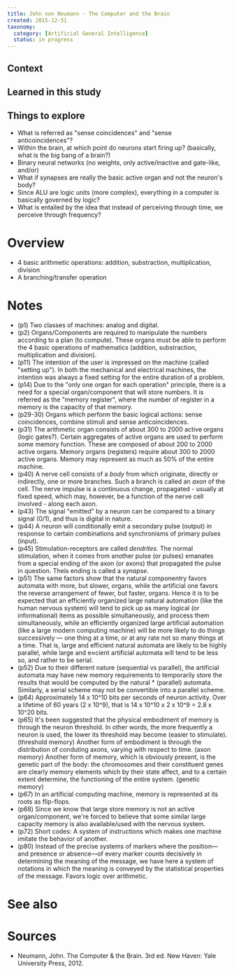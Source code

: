 ```yaml
---
title: John von Neumann - The Computer and the Brain
created: 2015-12-31
taxonomy:
  category: [Artificial General Intelligence]
  status: in progress
---
```


## Context

## Learned in this study

## Things to explore
* What is referred as "sense coincidences" and "sense anticoincidences"?
* Within the brain, at which point do neurons start firing up? (basically, what is the big bang of a brain?)
* Binary neural networks (no weights, only active/inactive and gate-like, and/or)
* What if synapses are really the basic active organ and not the neuron's body?
* Since ALU are logic units (more complex), everything in a computer is basically governed by logic?
* What is entailed by the idea that instead of perceiving through time, we perceive through frequency?

# Overview
* 4 basic arithmetic operations: addition, substraction, multiplication, division
* A branching/transfer operation

# Notes
* (p1) Two classes of machines: analog and digital.
* (p2) Organs/Components are required to manipulate the numbers according to a plan (to compute).
These organs must be able to perform the 4 basic operations of mathematics (addition, substraction, multiplication and division).
* (p11) The intention of the user is impressed on the machine (called "setting up"). In both the mechanical and electrical machines, the intention was always a fixed setting for the entire duration of a problem.
* (p14) Due to the "only one organ for each operation" principle, there is a need for a special organ/component that will store numbers. It is referred as the "memory register", where the number of register in a memory is the capacity of that memory.
* (p29-30) Organs which perform the basic logical actions: sense coincidences, combine stimuli and sense anticoincidences.
* (p31) The arithmetic organ consists of about 300 to 2000 active organs (logic gates?).
Certain aggregates of active organs are used to perform some memory function. These are composed of about 200 to 2000 active organs.
Memory organs (registers) require about 300 to 2000 active organs.
Memory may represent as much as 50% of the entire machine.
* (p40) A nerve cell consists of a *body* from which originate, directly or indirectly, one or more branches. Such a branch is called an *axon* of the cell.
The nerve impulse is a continuous change, propagated - usually at fixed speed, which may, however, be a function of the nerve cell involved - along each axon.
* (p43) The signal "emitted" by a neuron can be compared to a binary signal (0/1), and thus is digital in nature.
* (p44) A neuron will conditionally emit a secondary pulse (output) in response to certain combinations and synchronisms of primary pulses (input).
* (p45) Stimulation-receptors are called *dendrites*. The normal stimulation, when it comes from another pulse (or pulses) emanates from a special ending of the axon (or axons) that propagated the pulse in question. Theis ending is called a *synapse*.
* (p51) The same factors show that the natural componentry favors automata with more, but slower, organs, while the artificial one favors the reverse arrangement of fewer, but faster, organs. Hence it is to be expected that an efficiently organized large natural automation (like the human nervous system) will tend to pick up as many logical (or informational) items as possible simultaneously, and process them simultaneously, while an efficiently organized large artificial automation (like a large modern computing machine) will be more likely to do things successively — one thing at a time, or at any rate not so many things at a time. That is, large and efficient natural automata are likely to be highly parallel, while large and e≈cient artificial automata will tend to be less so, and rather to be serial.
* (p52) Due to their different nature (sequential vs parallel), the artificial automata may have new memory requirements to temporarily store the results that would be computed by the natural * (parallel) automata. Similarly, a serial scheme may not be convertible into a parallel scheme.
* (p64) Approximately 14 x 10^10 bits per seconds of neuron activity. Over a lifetime of 60 years (2 x 10^9), that is 14 x 10^10 x 2 x 10^9 = 2.8 x 10^20 bits.
* (p65) It's been suggested that the physical embodiment of memory is through the neuron threshold. In other words, the more frequently a neuron is used, the lower its threshold may become (easier to stimulate). (threshold memory)
Another form of embodiment is through the distribution of conduting axons, varying with respect to time. (axon memory)
Another form of memory, which is obviously present, is the genetic part of the body: the chromosomes and their constituent genes are clearly memory elements which by their state affect, and to a certain extent determine, the functioning of the entire system. (genetic memory)
* (p67) In an artificial computing machine, memory is represented at its roots as flip-flops.
* (p68) Since we know that large store memory is not an active organ/component, we're forced to believe that some similar large capacity memory is also available/used with the nervous system.
* (p72) Short codes: A system of instructions which makes one machine imitate the behavior of another.
* (p80) Instead of the precise systems of markers where the position—and presence or absence—of every marker counts decisively in determining the meaning of the message, we have here a system of notations in which the meaning is conveyed by the statistical properties of the message.
Favors logic over arithmetic.

# See also

# Sources
* Neumann, John. The Computer & the Brain. 3rd ed. New Haven: Yale University Press, 2012.
